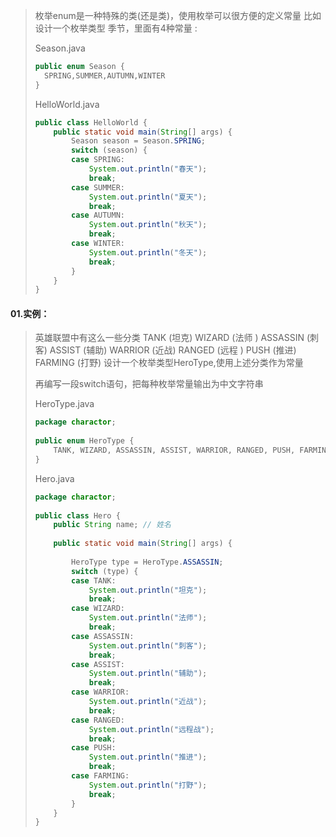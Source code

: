 >  枚举enum是一种特殊的类(还是类)，使用枚举可以很方便的定义常量
> 比如设计一个枚举类型 季节，里面有4种常量 :
>
>  Season.java 
>
> ```java
> public enum Season {
> 	SPRING,SUMMER,AUTUMN,WINTER
> }
> ```
>
>  HelloWorld.java 
>
> ```java
> public class HelloWorld {
>     public static void main(String[] args) {
>         Season season = Season.SPRING;
>         switch (season) {
>         case SPRING:
>             System.out.println("春天");
>             break;
>         case SUMMER:
>             System.out.println("夏天");
>             break;
>         case AUTUMN:
>             System.out.println("秋天");
>             break;
>         case WINTER:
>             System.out.println("冬天");
>             break;
>         }
>     }
> }
> ```





#### 01.实例：

>  英雄联盟中有这么一些分类
> TANK (坦克)
> WIZARD (法师 )
> ASSASSIN (刺客)
> ASSIST (辅助)
> WARRIOR (近战)
> RANGED (远程 )
> PUSH (推进)
> FARMING (打野)
> 设计一个枚举类型HeroType,使用上述分类作为常量 
>
>  再编写一段switch语句，把每种枚举常量输出为中文字符串 
>
>  HeroType.java 
>
> ```java
> package charactor;
>  
> public enum HeroType {
>     TANK, WIZARD, ASSASSIN, ASSIST, WARRIOR, RANGED, PUSH, FARMING
> }
> ```
>
>  Hero.java 
>
> ```java
> package charactor;
>  
> public class Hero {
>     public String name; // 姓名
>  
>     public static void main(String[] args) {
>  
>         HeroType type = HeroType.ASSASSIN;
>         switch (type) {
>         case TANK:
>             System.out.println("坦克");
>             break;
>         case WIZARD:
>             System.out.println("法师");
>             break;
>         case ASSASSIN:
>             System.out.println("刺客");
>             break;
>         case ASSIST:
>             System.out.println("辅助");
>             break;
>         case WARRIOR:
>             System.out.println("近战");
>             break;
>         case RANGED:
>             System.out.println("远程战");
>             break;
>         case PUSH:
>             System.out.println("推进");
>             break;
>         case FARMING:
>             System.out.println("打野");
>             break;
>         }
>     }
> }
> ```